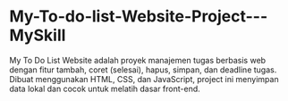 # My-To-do-list-Website-Project---MySkill
My To Do List Website adalah proyek manajemen tugas berbasis web dengan fitur tambah, coret (selesai), hapus, simpan, dan deadline tugas. Dibuat menggunakan HTML, CSS, dan JavaScript, project ini menyimpan data lokal dan cocok untuk melatih dasar front-end.
